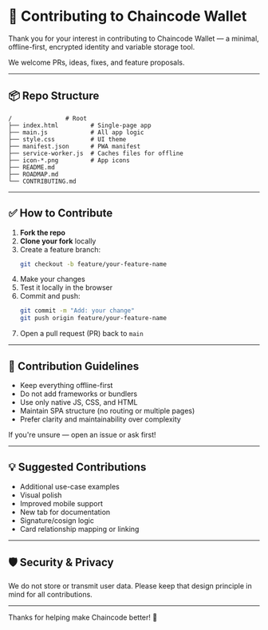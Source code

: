 # 🤝 Contributing to Chaincode Wallet

Thank you for your interest in contributing to Chaincode Wallet — a minimal, offline-first, encrypted identity and variable storage tool.

We welcome PRs, ideas, fixes, and feature proposals.

---

## 📦 Repo Structure

```
/               # Root
├── index.html         # Single-page app
├── main.js            # All app logic
├── style.css          # UI theme
├── manifest.json      # PWA manifest
├── service-worker.js  # Caches files for offline
├── icon-*.png         # App icons
├── README.md
├── ROADMAP.md
└── CONTRIBUTING.md
```

---

## ✅ How to Contribute

1. **Fork the repo**
2. **Clone your fork** locally
3. Create a feature branch:
   ```bash
   git checkout -b feature/your-feature-name
   ```
4. Make your changes
5. Test it locally in the browser
6. Commit and push:
   ```bash
   git commit -m "Add: your change"
   git push origin feature/your-feature-name
   ```
7. Open a pull request (PR) back to `main`

---

## 🧪 Contribution Guidelines

- Keep everything offline-first
- Do not add frameworks or bundlers
- Use only native JS, CSS, and HTML
- Maintain SPA structure (no routing or multiple pages)
- Prefer clarity and maintainability over complexity

If you're unsure — open an issue or ask first!

---

## 💡 Suggested Contributions

- Additional use-case examples
- Visual polish
- Improved mobile support
- New tab for documentation
- Signature/cosign logic
- Card relationship mapping or linking

---

## 🛡️ Security & Privacy

We do not store or transmit user data. Please keep that design principle in mind for all contributions.

---

Thanks for helping make Chaincode better! 🙌
